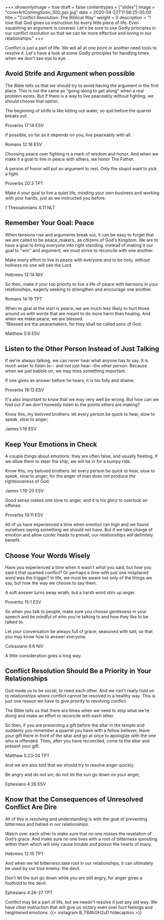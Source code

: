 +++
showonlyimage = true
draft = false
contenttypes = ["slides"]
image = "coverArtComingSoon_300_ppi.jpg"
date = 2020-04-22T11:58:25-05:00
title = "Conflict Resolution: The Biblical Way"
weight = 0
description = "I love that God gives us instruction for every little piece of life. Even squashing an argument is covered. Let's be sure to use Godly principles in our conflict resolution so that we can be more effective and loving in our relationships."
+++

Conflict is just a part of life. We will all at one point or another need tools to resolve it. Let's have a look at some Godly principles for handling times when we don't see eye to eye.

## Avoid Strife and Argument when possible

The Bible tells us that we should try to avoid having the argument in the first place. This is not the same as "going along to get along" when a real problem exists. But if there is a way to live peaceably without fighting, we should choose that option.

<div class='bible-text'>The beginning of strife is like letting out water, so quit before the quarrel breaks out.
<p class='bible-reference'>Proverbs 17:14 ESV</p>
</div>

<div class='bible-text'>If possible, so far as it depends on you, live peaceably with all.
<p class='bible-reference'>Romans 12:18	ESV</p>
</div>

Choosing peace over fighting is a mark of wisdom and honor. And when we make it a goal to live in peace with others, we honor The Father.

<div class='bible-text'>A person of honor will put an argument to rest. Only the stupid want to pick a fight.
<p class='bible-reference'>Proverbs 20:3 TPT</p>
</div>

<div class='bible-text'>Make it your goal to live a quiet life, minding your own business and working with your hands, just as we instructed you before.
<p class='bible-reference'>1 Thessalonians 4:11 NLT</p>
</div>

## Remember Your Goal: Peace

When tensions rise and arguments break out, it can be easy to forget that we are called to be peace_makers_ as citizens of God's Kingdom. We are to have a goal to bring everyone into right standing. Instead of making it our goal to "win" and argument, we must strive to reconcile with one another.
<div class='bible-text'>Make every effort to live in peace with everyone and to be holy; without holiness no one will see the Lord.
<p class='bible-reference'>Hebrews 12:14 NIV</p>
</div>
<div class='bible-text'>So then, make it your top priority to live a life of peace with harmony in your relationships, eagerly seeking to strengthen and encourage one another.
<p class='bible-reference'>Romans 14:19 TPT</p>
</div>
When to goal at the start is peace, we are much less likely to hurt those around us with words that are meant to do more harm than healing. And when we make peace, we are blessed.

<div class='bible-text'>“Blessed are the peacemakers, for they shall be called sons of God.
<p class='bible-reference'>Matthew 5:9 ESV </p>
</div>

## Listen to the Other Person Instead of Just Talking 

If we're always talking, we can never hear what anyone has to say. It is much wiser to _listen to_-- and not just hear--the other person. Because when we just babble on, we may miss something important. 

<div class='bible-text'>If one gives an answer before he hears, it is his folly and shame.
<p class='bible-reference'>Proverbs 18:13 ESV</p>
</div>

It's also important to know that we may very well be wrong. But how can we find out if we don't honestly listen to the points others are making?

<div class='bible-text'>Know this, my beloved brothers: let every person be quick to hear,
slow to speak, slow to anger;
<p class='bible-reference'>James 1:19 ESV</p>
</div>

## Keep Your Emotions in Check
A couple things about emotions: they are often false, and usually fleeting. If we allow them to steer the ship, we will be in for a bumpy ride. 

<div class='bible-text'>Know this, my beloved brothers: let every person be quick to hear,
slow to speak, slow to anger; for the anger of man does not produce the
righteousness of God. 
<p class='bible-reference'>James 1:19-20 ESV</p>
</div>

<div class='bible-text'>Good sense makes one slow to anger, and it is his glory to overlook an offense.
<p class='bible-reference'>Proverbs 19:11 ESV</p>
</div>

All of us have experienced a time when emotion ran high and we found ourselves saying something we should not have. But if we take charge of emotion and allow cooler heads to prevail, our relationships will definitely benefit.

## Choose Your Words Wisely
Have you experienced a time when it wasn't _what_ you said, but _how_ you said it that sparked conflict? Or perhaps a time with just one misplaced word was the trigger? In life, we must be aware not only of the things we say, but how the way we choose to say them.

<div class='bible-text'>A soft answer turns away wrath, but a harsh word stirs up anger.
<p class='bible-reference'>Proverbs 15:1 ESV</p>
</div>

So when you talk to people, make sure you choose gentleness in your speech and be mindful of who you're talking to and how they like to be talked to.

<div class='bible-text'>Let your conversation be always full of grace, seasoned with salt, so that you may know how to answer everyone.
<p class='bible-reference'>Colossians 4:6 NIV</p>
</div>

A little consideration goes a long way.

## Conflict Resolution Should Be a Priority in Your Relationships

God made us to be social, to need each other. And we can't really hold on to relationships where conflict cannot be resolved in a healthy way. This is just one reason we have to give priority to resolving conflict. 

The Bible tells us that there are times when we need to stop what we're doing and make an effort to reconcile with each other. 

<div class='bible-text'>So then, if you are presenting a gift before the altar in the temple and suddenly you remember a quarrel you have with a fellow believer, leave your gift there in front of the altar and go at once to apologize with the one who is offended. Then, after you have reconciled, come to the altar and present your gift.
<p class='bible-reference'>Matthew 5:23-24 TPT</p>
</div>

And we are also told that we should try to resolve anger quickly.
<div class='bible-text'>Be angry and do not sin; do not let the sun go down on your anger,
<p class='bible-reference'>Ephesians 4:26 ESV</p>
</div>

## Know that the Consequences of Unresolved Conflict Are Dire

All of this is resolving and understanding is with the goal of preventing bitterness and hatred in our relationships.

<div class='bible-text'>Watch over each other to make sure that no one misses the revelation of God’s grace. And make sure no one lives with a root of bitterness sprouting within them which will only cause trouble and poison the hearts of many.
<p class='bible-reference'>Hebrews 12:15 TPT</p>
</div>

And when we let bitterness take root in our relationships, it can ultimately be used by our true enemy: the devil. 
<div class='bible-text'>Don’t let the sun go down while you are still angry, for anger gives a foothold to the devil.
<p class='bible-reference'>Ephesians 4:26-27 TPT</p>
</div>

Conflict may be a part of life, but we needn't resolve it just any old way. We have clear instruction that will give us victory even over hurt feelings and heightened emotions. 
{{< instagram B_TB4hGH2uD hidecaption >}}